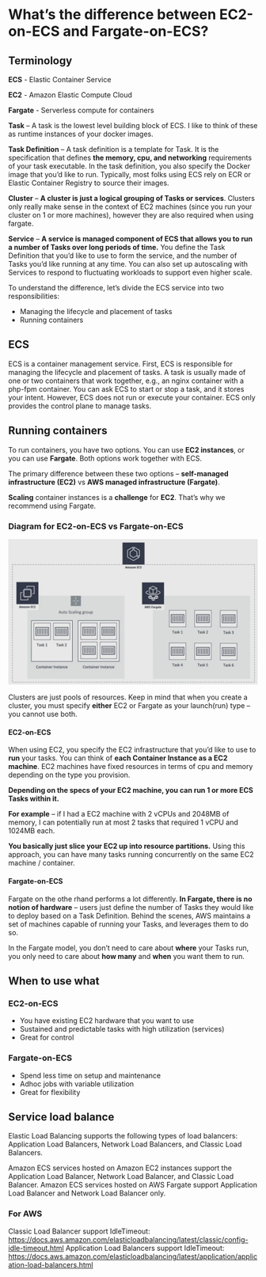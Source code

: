 # What’s the difference between EC2-on-ECS and Fargate-on-ECS?

## Terminology

**ECS** - Elastic Container Service

**EC2** - Amazon Elastic Compute Cloud

**Fargate** - Serverless compute for containers

**Task** – A task is the lowest level building block of ECS. I like to think of these as runtime instances of your docker images.

**Task Definition** – A task definition is a template for Task. It is the specification that defines **the memory, cpu, and networking** requirements of your task executable. In the task definition, you also specify the Docker image that you’d like to run. Typically, most folks using ECS rely on ECR or Elastic Container Registry to source their images.

**Cluster** – **A cluster is just a logical grouping of Tasks or services**. Clusters only really make sense in the context of EC2 machines (since you run your cluster on 1 or more machines), however they are also required when using fargate.

**Service** – **A service is managed component of ECS that allows you to run a number of Tasks over long periods of time.** You define the Task Definition that you’d like to use to form the service, and the number of Tasks you’d like running at any time. You can also set up autoscaling with Services to respond to fluctuating workloads to support even higher scale.

To understand the difference, let’s divide the ECS service into two responsibilities:

- Managing the lifecycle and placement of tasks
- Running containers

## ECS

ECS is a container management service. First, ECS is responsible for managing the lifecycle and placement of tasks. A task is usually made of one or two containers that work together, e.g., an nginx container with a php-fpm container. You can ask ECS to start or stop a task, and it stores your intent. However, ECS does not run or execute your container. ECS only provides the control plane to manage tasks.

## Running containers
To run containers, you have two options. You can use **EC2 instances**, or you can use **Fargate**. Both options work together with ECS. 

The primary difference between these two options – **self-managed infrastructure (EC2)** vs **AWS managed infrastructure (Fargate)**.

**Scaling** container instances is a **challenge** for **EC2**. That’s why we recommend using Fargate.

### Diagram for EC2-on-ECS vs Fargate-on-ECS

![EC2-on-ECS vs Fargate-on-ECS](./pictures/EC2-on-ECS%20vs%20Fargate-on-ECS.png)

Clusters are just pools of resources. Keep in mind that when you create a cluster, you must specify **either** EC2 or Fargate as your launch(run) type – you cannot use both.

#### EC2-on-ECS

When using EC2, you specify the EC2 infrastructure that you’d like to use to **run** your tasks. You can think of **each Container Instance as a EC2 machine**. EC2 machines have fixed resources in terms of cpu and memory depending on the type you provision.

**Depending on the specs of your EC2 machine, you can run 1 or more ECS Tasks within it.**

**For example** – if I had a EC2 machine with 2 vCPUs and 2048MB of memory, I can potentially run at most 2 tasks that required 1 vCPU and 1024MB each.

**You basically just slice your EC2 up into resource partitions.** Using this approach, you can have many tasks running concurrently on the same EC2 machine / container.

#### Fargate-on-ECS

Fargate on the othe rhand performs a lot differently. **In Fargate, there is no notion of hardware** – users just define the number of Tasks they would like to deploy based on a Task Definition. Behind the scenes, AWS maintains a set of machines capable of running your Tasks, and leverages them to do so.

In the Fargate model, you don’t need to care about **where** your Tasks run, you only need to care about **how many** and **when** you want them to run.

## When to use what

### EC2-on-ECS

- You have existing EC2 hardware that you want to use
- Sustained and predictable tasks with high utilization (services)
- Great for control

### Fargate-on-ECS

- Spend less time on setup and maintenance
- Adhoc jobs with variable utilization
- Great for flexibility

## Service load balance

Elastic Load Balancing supports the following types of load balancers: Application Load Balancers, Network Load Balancers, and Classic Load Balancers.

Amazon ECS services hosted on Amazon EC2 instances support the Application Load Balancer, Network Load Balancer, and Classic Load Balancer. 
Amazon ECS services hosted on AWS Fargate support Application Load Balancer and Network Load Balancer only.

### For AWS

Classic Load Balancer support IdleTimeout: https://docs.aws.amazon.com/elasticloadbalancing/latest/classic/config-idle-timeout.html
Application Load Balancers support IdleTimeout: https://docs.aws.amazon.com/elasticloadbalancing/latest/application/application-load-balancers.html
